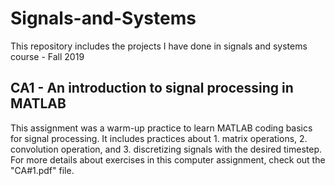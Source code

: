 # Signals-and-Systems
 This repository includes the projects I have done in signals and systems course - Fall 2019

## CA1 - An introduction to signal processing in MATLAB
This assignment was a warm-up practice to learn MATLAB coding basics for signal processing. It includes practices about 1. matrix operations, 2. convolution operation, and 3. discretizing signals with the desired timestep. For more details about exercises in this computer assignment, check out the "CA#1.pdf" file.
